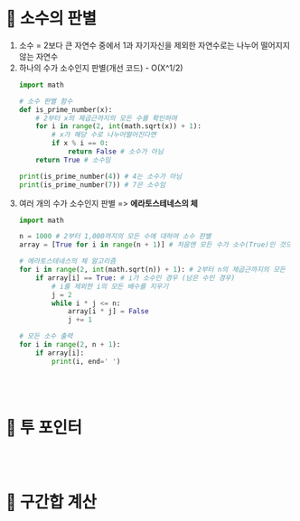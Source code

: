 # 🩻 소수의 판별

1. 소수 = 2보다 큰 자연수 중에서 1과 자기자신을 제외한 자연수로는 나누어 떨어지지 않는 자연수
2. 하나의 수가 소수인지 판별(개선 코드) - O(X^1/2)
    ```python
    import math

    # 소수 판별 함수
    def is_prime_number(x):
        # 2부터 x의 제곱근까지의 모든 수를 확인하며
        for i in range(2, int(math.sqrt(x)) + 1):
            # x가 해당 수로 나누어떨어진다면
            if x % i == 0:
                return False # 소수가 아님
        return True # 소수임

    print(is_prime_number(4)) # 4는 소수가 아님
    print(is_prime_number(7)) # 7은 소수임
    ```
3. 여러 개의 수가 소수인지 판별 => **에라토스테네스의 체**
    ```python
    import math

    n = 1000 # 2부터 1,000까지의 모든 수에 대하여 소수 판별
    array = [True for i in range(n + 1)] # 처음엔 모든 수가 소수(True)인 것으로 초기화

    # 에라토스테네스의 체 알고리즘 
    for i in range(2, int(math.sqrt(n)) + 1): # 2부터 n의 제곱근까지의 모든 수를 확인하며
        if array[i] == True: # i가 소수인 경우 (남은 수인 경우)
            # i를 제외한 i의 모든 배수를 지우기
            j = 2 
            while i * j <= n:
                array[i * j] = False
                j += 1

    # 모든 소수 출력
    for i in range(2, n + 1):
        if array[i]:
            print(i, end=' ')
    ```

<br><br>

# 🐾 투 포인터

<br><br>

# 🧮 구간합 계산

<br><br>
